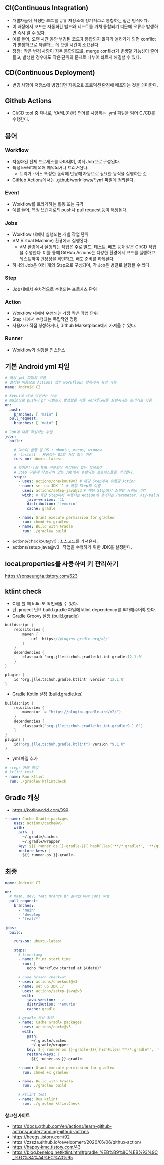 ## CI(Continuous Integration)
- 개발자들이 작성한 코드를 공유 저장소에 정기적으로 통합하는 접근 방식이다.
- 이 과정에서 코드는 자동화된 빌드와 테스트를 거쳐 통합되기 때문에 오류가 발생하면 즉시 알 수 있다.
- 예를 들어, 오랜 시간 동안 변경된 코드가 통합되지 않다가 올라가게 되면 conflict가 발생하므로 해결하는 데 오랜 시간이 소요된다.
- 장점 : 작은 변경 사항이 자주 통합되므로, merge conflict가 발생할 가능성이 줄어들고, 발생한 경우에도 작은 단위의 문제로 나누어 빠르게 해결할 수 있다. 

## CD(Continuous Deployment)
- 변경 사항이 저장소에 병합되면 자동으로 프로덕션 환경에 배포되는 것을 의미한다.

## Github Actions
- CI/CD tool 중 하나로, YAML(야물) 언어를 사용하는 .yml 파일을 읽어 CI/CD를 수행한다.

## 용어
### Workflow
- 자동화된 전체 프로세스를 나타내며, 여러 Job으로 구성된다.
- 특정 Event에 의해 예약되거나 트리거된다.
  - 트리거 : 어느 특정한 동작에 반응해 자동으로 필요한 동작을 실행하는 것
- GitHub Actions에서는 .github/workflows/*.yml 파일에 정의된다.

### Event
- Workflow를 트리거하는 활동 또는 규칙
- 예를 들어, 특정 브랜치로의 push나 pull request 등이 해당된다.

### Jobs
- Workflow 내에서 실행되는 개별 작업 단위
- VM(Virtual Machine) 환경에서 실행된다.
  - VM 환경에서 실행되는 작업은 주로 빌드, 테스트, 배포 등과 같은 CI/CD 작업을 수행한다. 이를 통해 GitHub Actions는 다양한 환경에서 코드를 실행하고 테스트하여 안정성을 확인하고, 배포 준비를 하게된다.
- 하나의 Job은 여러 개의 Step으로 구성되며, 각 Job은 병렬로 실행될 수 있다.

### Step
- Job 내에서 순차적으로 수행되는 프로세스 단위

### Action
- Workflow 내에서 수행되는 가장 작은 작업 단위
- Step 내에서 수행되는 독립적인 명령
- 사용자가 직접 생성하거나, Github Marketplace에서 가져올 수 있다.

### Runner
- Workflow가 실행될 인스턴스

## 기본 Android yml 파일
```yml
# 해당 yml 파일의 이름
# 설정된 이름으로 Actions 탭의 workflows 항목에서 확인 가능
name: Android CI

# Event에 대해 작성하는 부분
# main으로 push나 pr 이벤트가 발생했을 때를 workflow를 실행시키는 트리거로 사용
on:
  push:
    branches: [ "main" ]
  pull_request:
    branches: [ "main" ]

# Job에 대해 작성하는 부분
jobs:
  build:

    # Job이 실행 될 OS : ubuntu, macos, window
    # -lastest : 제공하는 OS의 가장 최신 버전
    runs-on: ubuntu-latest

    # 하이픈(-)을 통해 구분되어 작성되어 있는 항목들이
    # Step 구문에 작성되어 있는 Job에서 수행되는 프로세스들을 의미한다.
    steps:
      - uses: actions/checkout@v3 # 해당 Step에서 수행할 Action
      - name: set up JDK 11 # 해당 Step의 이름
        uses: actions/setup-java@v3 # 해당 Step에서 실행될 커맨드 라인
        with: # 해당 Step에서 수행되는 Action에 정의되는 Parameter. Key-Value 형태
          java-version: '11'
          distribution: 'temurin'
          cache: gradle

      - name: Grant execute permission for gradlew
        run: chmod +x gradlew
      - name: Build with Gradle
        run: ./gradlew build

```
- actions/checkout@v3 : 소스코드를 가져온다.
- actions/setup-java@v3 : 작업을 수행하기 위한 JDK를 설정한다.

## local.properties를 사용하여 키 관리하기
https://sonseungha.tistory.com/623

## ktlint check
- CI를 할 때 ktlint도 확인해줄 수 있다.
- 단, project 단의 build.gradle 파일에 ktlint dependency를 추가해주어야 한다.
- Gradle Groovy 설정 (build.gradle)
```kotlin
buildscript {
    repositories {
        maven {
            url 'https://plugins.gradle.org/m2/'
        }
    }
    dependencies {
        classpath 'org.jlleitschuh.gradle:ktlint-gradle:12.1.0'
    }
}

plugins {
    id 'org.jlleitschuh.gradle.ktlint' version '12.1.0'
}
```
- Gradle Kotlin 설정 (build.gradle.kts)
```kotlin
buildscript {
    repositories {
        maven(url = "https://plugins.gradle.org/m2/")
    }
    dependencies {
        classpath("org.jlleitschuh.gradle:ktlint-gradle:9.1.0")
    }
}
plugins {
    id("org.jlleitschuh.gradle.ktlint") version "9.1.0"
}
```
- yml 파일 추가
```yml
# steps 아래 작성
# ktlint test
- name: Run ktlint
  run: ./gradlew ktlintCheck 
```

## Gradle 캐싱
- https://kotlinworld.com/399
```yml
- name: Cache Gradle packages
    uses: actions/cache@v3
    with:
      path: |
        ~/.gradle/caches
        ~/.gradle/wrapper
      key: ${{ runner.os }}-gradle-${{ hashFiles('**/*.gradle*', '**/gradle-wrapper.properties', '**/buildSrc/**/*.kt') }}
      restore-keys: |
        ${{ runner.os }}-gradle-
```

## 최종
```yml
name: Android CI

on:
  # main, dev, feat branch pr 올리면 아래 jobs 수행
  pull_request:
    branches:
      - 'main'
      - 'develop'
      - 'feat/*'

jobs:
  build:

    runs-on: ubuntu-latest

    steps:
      # timestamp
      - name: Print start time
        run: |
          echo "Workflow started at $(date)"
          
      # code branch checkout
      - uses: actions/checkout@v3
      - name: set up JDK 17
        uses: actions/setup-java@v3
        with:
          java-version: '17'
          distribution: 'temurin'
          cache: gradle

      # gradle 캐싱 작업
      - name: Cache Gradle packages
        uses: actions/cache@v3
        with:
          path: |
            ~/.gradle/caches
            ~/.gradle/wrapper
          key: ${{ runner.os }}-gradle-${{ hashFiles('**/*.gradle*', '**/gradle-wrapper.properties', '**/buildSrc/**/*.kt') }}
          restore-keys: |
            ${{ runner.os }}-gradle-
  
      - name: Grant execute permission for gradlew
        run: chmod +x gradlew

      - name: Build with Gradle
        run: ./gradlew build

      # ktlint test
      - name: Run ktlint
        run: ./gradlew ktlintCheck
```

#### 참고한 사이트
- https://docs.github.com/en/actions/learn-github-actions/understanding-github-actions
- https://heegs.tistory.com/92
- https://zzsza.github.io/development/2020/06/06/github-action/
- https://happy-kmc.tistory.com/43
- https://blog.benelog.net/ktlint.html#gradle_%EB%B9%8C%EB%93%9C_%EC%84%A4%EC%A0%95